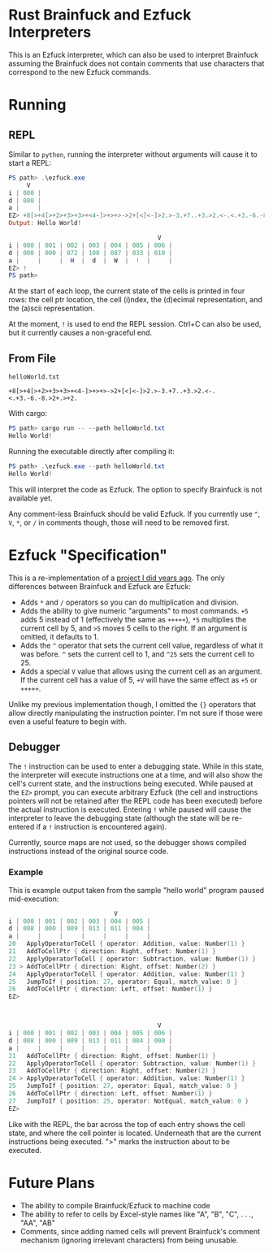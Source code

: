 # Rust Brainfuck and Ezfuck Interpreters

This is an Ezfuck interpreter, which can also be used to interpret Brainfuck assuming the Brainfuck does not contain comments
that use characters that correspond to the new Ezfuck commands.

# Running

## REPL

Similar to `python`, running the interpreter without arguments will cause it to start a REPL:

```powershell
PS path> .\ezfuck.exe
     V  
i | 000 |
d | 000 |
a |     |
EZ> +8[>+4[>+2>+3>+3>+<4-]>+>+>->2+[<]<-]>2.>-3.+7..+3.>2.<-.<.+3.-6.-8.>2+.>+2.
Output: Hello World!

                                         V  
i | 000 | 001 | 002 | 003 | 004 | 005 | 006 |
d | 000 | 000 | 072 | 100 | 087 | 033 | 010 |
a |     |     |  H  |  d  |  W  |  !  |     |
EZ> !
PS path> 

```

At the start of each loop, the current state of the cells is printed in four rows: the cell ptr location, the cell (i)ndex,
the (d)ecimal representation, and the (a)scii representation.

At the moment, `!` is used to end the REPL session. Ctrl+C can also be used, but it currently causes a non-graceful end.

## From File

`helloWorld.txt`

```brainfuck
+8[>+4[>+2>+3>+3>+<4-]>+>+>->2+[<]<-]>2.>-3.+7..+3.>2.<-.<.+3.-6.-8.>2+.>+2.
```

With cargo:

```powershell
PS path> cargo run -- --path helloWorld.txt
Hello World!
```

Running the executable directly after compiling it:

```powershell
PS path> .\ezfuck.exe --path helloWorld.txt
Hello World!
```

This will interpret the code as Ezfuck. The option to specify Brainfuck is not available yet.

Any comment-less Brainfuck should be valid Ezfuck. If you currently use `^`, `V`, `*`, or `/` in comments though, those
will need to be removed first.

# Ezfuck "Specification"

This is a re-implementation of a [project I did years ago](https://github.com/carcigenicate/ezfuck). The only differences
between Brainfuck and Ezfuck are Ezfuck:

 - Adds `*` and `/` operators so you can do multiplication and division.
 - Adds the ability to give numeric "arguments" to most commands. `+5` adds 5 instead of 1 (effectively the same as `+++++`),
   `*5` multiplies the current cell by 5, and `>5` moves 5 cells to the right. If an argument is omitted, it defaults to 1.
 - Adds the `^` operator that sets the current cell value, regardless of what it was before. `^` sets the current cell to 1,
   and `^25` sets the current cell to 25.
 - Adds a special `V` value that allows using the current cell as an argument. If the current cell has a value of 5, `+V` will
   have the same effect as `+5` or `+++++`.

Unlike my previous implementation though, I omitted the `{}` operators that allow directly manipulating the instruction pointer.
I'm not sure if those were even a useful feature to begin with.

## Debugger

The `!` instruction can be used to enter a debugging state. While in this state, the interpreter will execute instructions one
at a time, and will also show the cell's current state, and the instructions being executed. While paused at the `EZ>` prompt,
you can execute arbitrary Ezfuck (the cell and instructions pointers will not be retained after the REPL code has been executed)
before the actual instruction is executed. Entering `!` while paused will cause the interpreter to leave the debugging state
(although the state will be re-entered if a `!` instruction is encountered again).

Currently, source maps are not used, so the debugger shows compiled instructions instead of the original source code.

### Example

This is example output taken from the sample "hello world" program paused mid-execution:

```powershell
                             V
i | 000 | 001 | 002 | 003 | 004 | 005 |
d | 008 | 000 | 009 | 013 | 011 | 004 |
a |     |     |     |     |     |     |
20   ApplyOperatorToCell { operator: Addition, value: Number(1) }
21   AddToCellPtr { direction: Right, offset: Number(1) }
22   ApplyOperatorToCell { operator: Subtraction, value: Number(1) }
23 > AddToCellPtr { direction: Right, offset: Number(2) }
24   ApplyOperatorToCell { operator: Addition, value: Number(1) }
25   JumpToIf { position: 27, operator: Equal, match_value: 0 }
26   AddToCellPtr { direction: Left, offset: Number(1) }
EZ>



                                         V
i | 000 | 001 | 002 | 003 | 004 | 005 | 006 |
d | 008 | 000 | 009 | 013 | 011 | 004 | 000 |
a |     |     |     |     |     |     |     |
21   AddToCellPtr { direction: Right, offset: Number(1) }
22   ApplyOperatorToCell { operator: Subtraction, value: Number(1) }
23   AddToCellPtr { direction: Right, offset: Number(2) }
24 > ApplyOperatorToCell { operator: Addition, value: Number(1) }
25   JumpToIf { position: 27, operator: Equal, match_value: 0 }
26   AddToCellPtr { direction: Left, offset: Number(1) }
27   JumpToIf { position: 25, operator: NotEqual, match_value: 0 }
EZ>

```

Like with the REPL, the bar across the top of each entry shows the cell state, and where the cell pointer is located. Underneath
that are the current instructions being executed. ">" marks the instruction about to be executed.

# Future Plans

 - The ability to compile Brainfuck/Ezfuck to machine code
 - The ability to refer to cells by Excel-style names like "A", "B", "C", . . ., "AA", "AB"
 - Comments, since adding named cells will prevent Brainfuck's comment mechanism (ignoring irrelevant characters) from being unusable.